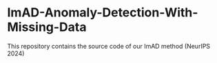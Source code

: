 # ImAD-Anomaly-Detection-With-Missing-Data
This repository contains the source code of our ImAD method (NeurIPS 2024)
